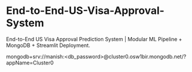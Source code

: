 # End-to-End-US-Visa-Approval-System
End-to-End US Visa Approval Prediction System | Modular ML Pipeline + MongoDB + Streamlit Deployment.

mongodb+srv://manish:<db_password>@cluster0.osw1bir.mongodb.net/?appName=Cluster0
